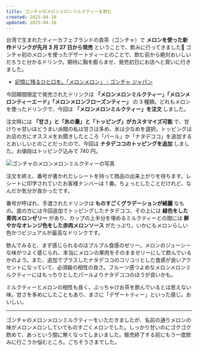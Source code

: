 ```yaml
---
title: ゴンチャのメロンメロンミルクティーを飲む
created: 2025-04-10
updated: 2025-04-10
---
```


台湾で生まれたティーカフェブランドの貢茶（ゴンチャ）で **メロンを使った新作ドリンクが先月 3 月 27 日から発売** ということで、飲みに行ってきました🍈 ゴンチャ初のメロンを使ったデザートティーとのことで、飲む前から絶対おいしいだろうと分かるドリンク。期待に胸を膨らませ、発売初日にお店へと買いに行きました。

- [記憶に残るひと口を。「メロンメロン」｜ゴンチャ ジャパン](https://campaign.gongcha.co.jp/melon-melon-2025/index.html)

今回期間限定で発売されたドリンクは **「メロンメロンミルクティー」「メロンメロンティーエード」「メロンメロンフローズンティー」** の 3 種類。どれもメロンを使ったドリンクで、今回は **「メロンメロンミルクティー」を注文** しました。

注文時には **「甘さ」と「氷の量」と「トッピング」がカスタマイズ可能** で、甘けりゃ甘いほどうまい派閥の私は甘さは多め、氷は少なめを選択。トッピングはお店の方にオススメをお聞きしたところ「パール」か「ナタデココ」を追加するとおいしいとのことだったので、今回は **ナタデココのトッピングを追加** しました。お値段はトッピング込みで 740 円。

![ゴンチャのメロンメロンミルクティーの写真](95f5f7ec-31ca-45aa-dc17-0eb3cb9c8d00)

注文を終え、番号が書かれたレシートを持って商品の出来上がりを待ちます。レシートに印字されていたお客様ナンバーは 1 番。ちょっとしたことだけれど、なんだか気分が良かったです。

番号が呼ばれ、手渡されたドリンクは **ものすごくグラデーションが綺麗** なもの。底の方には今回追加でトッピングしたナタデココ、その上には **緑色をした青肉メロンゼリー** があり、カップの上半分を埋めるミルクティーとの間には **鮮やかなオレンジ色をした赤肉メロンソース** がたっぷり。いかにもメロンらしい色かつビジュアルが最高なドリンクです。

飲んでみると、まず感じられるのはプルプル食感のゼリー。メロンのジューシーな味がつよく感じられ、本当にメロンの果肉をそのままゼリーにして飲んでいるかのよう。また、追加でプラスしたナタデココのコリコリとした食感が良いアクセントになっていて、必須級の相性の良さ。フルーツ感つよめなメロンメロンミルクティーにはもっちりとしたパールよりナタデココのほうが良いかも。

ミルクティーとメロンの相性も良く、ぶっちゃけお茶を飲んでいるとは思えない味。甘さを多めにしたこともあり、まさに「デザートティー」といった感じ。おいしい。

---

ゴンチャのメロンメロンミルクティーをいただきましたが、名前の通りメロンの味がメロンメロンしていてものすごくメロンでした。しっかり甘いのにゴクゴク飲めて、あっという間に無くなってしまいました。販売終了する前にもう一度飲みに行こうか悩むところ。ごちそうさまでした。
